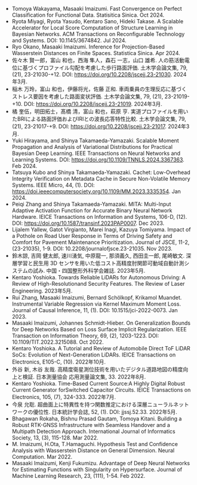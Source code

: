- Tomoya Wakayama, Masaaki Imaizumi. Fast Convergence on Perfect Classification for Functional Data. Statisitica Sinica. Oct 2024.
- Ryota Miyagi, Ryota Yasudo, Kentaro Sano, Hideki Takase. A Scalable Accelerator for Local Score Computation of Structure Learning in Bayesian Networks. ACM Transactions on Reconfigurable Technology and Systems. DOI: 10.1145/3674842. Jul 2024.
- Ryo Okano, Masaaki Imaizumi. Inference for Projection-Based Wasserstein Distances on Finite Spaces. Statistica Sinica. Apr 2024.
- 佐々木 賢一郎，富山 和也，西海 隼人，森石 一志，山口 雄希. 人の筋活動電位に基づくプロファイル勾配を考慮した歩行路面評価. 土木学会論文集, 79, (21), 23-21030-+12. DOI: https://doi.org/10.2208/jscejj.23-21030. 2024年3月.
- 稲木 万玲，富山 和也，伊藤将光，佐藤 正和. 車両乗員の生理反応に基づくストレス要因を考慮した路面変状評価. 土木学会論文集, 79, (21), 23-21019-+10. DOI: https://doi.org/10.2208/jscejj.23-21019. 2024年3月.
- 橘 奎伍，明田拓士，髙橋 清，富山 和也，萩原 亨. 実道プロファイルを用いたBRIによる路面評価およびIRIとの波長応答特性比較. 土木学会論文集, 79, (21), 23-21017-+9. DOI: https://doi.org/10.2208/jscejj.23-21017. 2024年3月.
- Yuki Hirayama, and Shinya Takamaeda-Yamazaki. Scalable Moment Propagation and Analysis of Variational Distributions for Practical Bayesian Deep Learning. IEEE Transactions on Neural Networks and Learning Systems. DOI: https://doi.org/10.1109/TNNLS.2024.3367363. Feb 2024.
- Tatsuya Kubo and Shinya Takamaeda-Yamazaki. Cachet: Low-Overhead Integrity Verification on Metadata Cache in Secure Non-Volatile Memory Systems. IEEE Micro, 44, (1). DOI: https://doi.ieeecomputersociety.org/10.1109/MM.2023.3335354. Jan 2024.
- Peiqi Zhang and Shinya Takamaeda-Yamazaki. MITA: Multi-Input Adaptive Activation Function for Accurate Binary Neural Network Hardware. IEICE Transactions on Information and Systems, 106-D, (12). DOI: https://doi.org/10.1587/transinf.2023PAP0007. Dec 2023.
- Lijalem Yallew, Gatot Virgianto, Marei Inagi, Kazuya Tomiyama. Impact of a Pothole on Road User Response in Terms of Driving Safety and Comfort for Pavement Maintenance Prioritization. Journal of JSCE, 11-2, (23-21035), 1-9. DOI: 10.2208/journalofjsce.23-21035. Nov 2023.
- 鈴木諒, 吉岡 健太郎, 速川湧気, 中原龍一, 那須義久, 西田圭一郎, 尾崎敏文. 深層学習と民生用 3D センサを用いた低コスト高精度肘関節可動域自動計測システムの試み. 中国・四国整形外科学会雑誌. 2023年5月.
- Kentaro Yoshioka. Towards Reliable LiDARs for Autonomous Driving: A Review of High-Resolutionand Security Features. The Review of Laser Engineering. 2023年5月.
- Rui Zhang, Masaaki Imaizumi, Bernard Schölkopf, Krikamol Muandet. Instrumental Variable Regression via Kernel Maximum Moment Loss. Journal of Causal Inference, 11, (1). DOI: 10.1515/jci-2022-0073. Jan 2023.
- Masaaki Imaizumi, Johannes Schmidt-Hieber. On Generalization Bounds for Deep Networks Based on Loss Surface Implicit Regularization. IEEE Transaction on Information Theory, 69, (2), 1203-1223. DOI: 10.1109/TIT.2022.3215088. Oct 2022.
- Kentaro Yoshioka. A Tutorial and Review of Automobile Direct ToF LiDAR SoCs: Evolution of Next-Generation LiDARs. IEICE Transactions on Electronics, E105-C, (10). 2022年10月.
- 外谷 新, 木谷 友哉. 高精度衛星測位技術を用いたデジタル道路地図の精度向上と検証. 日本測量協会 応用測量論文集, 33. 2022年8月.
- Kentaro Yoshioka. Time-Based Current Source:A Highly Digital Robust Current Generator forSwitched Capacitor Circuits. IEICE Transactions on Electronics, 105, (7), 324-333. 2022年7月.
- 今泉 允聡. 超曲面上に特異性を持つ関数推定における深層ニューラルネットワークの優位性. 日本統計学会誌, 52, (1). DOI: jjssj.52.33. 2022年5月.
- Bhagawan Rokaha, Bishnu Prasad Gautam, Tomoya Kitani. Building a Robust RTK-GNSS Infrastructure with Seamless Handover and a Multipath Detection Approach. International Journal of Informatics Society, 13, (3), 115-128. Mar 2022.
- M. Imaizumi, H.Ota, T.Hamaguchi. Hypothesis Test and Confidence Analysis with Wasserstein Distance on General Dimension. Neural Computation. Mar 2022.
- Masaaki Imaizumi, Kenji Fukumizu. Advantage of Deep Neural Networks for Estimating Functions with Singularity on Hypersurface. Journal of Machine Learning Research, 23, (111), 1-54. Feb 2022.
